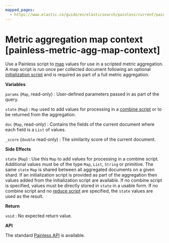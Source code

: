 ```yaml
---
mapped_pages:
  - https://www.elastic.co/guide/en/elasticsearch/painless/current/painless-metric-agg-map-context.html
---
```


# Metric aggregation map context [painless-metric-agg-map-context]

Use a Painless script to [map](/reference/aggregations/search-aggregations-metrics-scripted-metric-aggregation.md) values for use in a scripted metric aggregation. A map script is run once per collected document following an optional [initialization script](/reference/scripting-languages/painless/painless-metric-agg-init-context.md) and is required as part of a full metric aggregation.

**Variables**

`params` (`Map`, read-only)
:   User-defined parameters passed in as part of the query.

`state` (`Map`)
:   `Map` used to add values for processing in a [combine script](./painless-metric-agg-combine-context.md) or to be returned from the aggregation.

`doc` (`Map`, read-only)
:   Contains the fields of the current document where each field is a `List` of values.

`_score` (`double` read-only)
:   The similarity score of the current document.

**Side Effects**

`state` (`Map`)
:   Use this `Map` to add values for processing in a combine script. Additional values must be of the type `Map`, `List`, `String` or primitive. The same `state` `Map` is shared between all aggregated documents on a given shard. If an initialization script is provided as part of the aggregation then values added from the initialization script are available. If no combine script is specified, values must be directly stored in `state` in a usable form. If no combine script and no [reduce script](/reference/scripting-languages/painless/painless-metric-agg-reduce-context.md) are specified, the `state` values are used as the result.

**Return**

`void`
:   No expected return value.

**API**

The standard [Painless API](https://www.elastic.co/guide/en/elasticsearch/painless/current/painless-api-reference-shared.html) is available.

